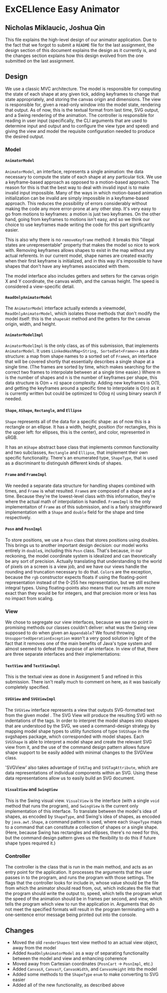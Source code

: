 # ExCELlence Easy Animator
## Nicholas Miklaucic, Joshua Qin

This file explains the high-level design of our animator application. Due to the fact that we forgot to submit a
`README` file for the last assignment, the design section of this document explains the design as it currently is, and
the changes section explains how this design evolved from the one submitted on the last assignment.

## Design
We use a classic MVC architecture. The model is responsible for computing the state of each shape at any given
tick, adding keyframes to change that state appropriately, and storing the canvas origin and dimensions. The view is
responsible for, given a read-only window into the model state, rendering that output. As of now, this is the textual
format from last time, SVG output, and a Swing rendering of the animation. The controller is responsible for reading in
user input (specifically, the CLI arguments that are used to determine input and output and to configure the view type
and speed) and giving the view and model the requisite configuration needed to produce the desired output.
### Model
#### `AnimatorModel`
`AnimatorModel`, an interface, represents a single animation: the data necessary to compute the state of each shape at
any particular tick. We use a keyframe-based approach as opposed to a motion-based approach. The reason for this is
that the best way to deal with invalid input is to make invalid input impossible. Many of the ways in which motion-based
animation initialization can be invalid are simply impossible in a keyframe-based approach. This reduces the possibility
of errors considerably without making the code any more error-prone at any other step. It's very easy to go from motions
to keyframes: a motion is just two keyframes. On the other hand, going from keyframes to motions isn't easy, and so we
think our choice to use keyframes made writing the code for this part significantly easier.

This is also why there is no `removeKeyframe` method: it breaks this "illegal states are unrepresentable" property that
makes the model so nice to work with. Removing keyframes allows shapes to exist in the map without any actual referents.
In our current model, shape names are created exactly when their first keyframe is initialized, and in this way it's
impossible to have shapes that don't have any keyframes associated with them.

The model interface also includes getters and setters for the canvas origin X and Y coordinate, the canvas width, and
the canvas height. The speed is considered a view-specific detail.
#### `ReadOnlyAnimatorModel`
The `AnimatorModel` interface actually extends a viewmodel, `ReadOnlyAnimatorModel`, which isolates those methods that
don't modify the model itself: this is the `shapesAt` method and the getters for the canvas origin, width, and height.
#### `AnimatorModelImpl`
`AnimatorModelImpl` is the only class, as of this submission, that implements `AnimatorModel`. It uses
`LinkedHashMap<String, SortedSet<Frame>>` as a data structure: a map from shape names to a sorted set of `Frame`s, an
interface that will be covered shortly that essentially describes a single shape at a single time. (The frames are
sorted by time, which makes searching for the correct two frames to interpolate between at a single time easier.) Where
m is the number of shapes and n is the number of keyframes per shape, this data structure is O(m + n) space complexity.
Adding new keyframes is O(1), and getting the keyframes around a specific time to interpolate is O(n) as it is currently
written but could be optimized to O(log n) using binary search if needed.
#### `Shape`, `AShape`, `Rectangle`, and `Ellipse`
`Shape` represents all of the data for a specific shape: as of now this is a rectangle or an ellipse. It has a width,
height, position (for rectangles, this is the upper left: for ellipses, this is the center), and color, represented in
sRGB.

It has an `AShape` abstract base class that implements common functionality and two subclasses, `Rectangle` and
`Ellipse`, that implement their own specific functionality. There's an enumerated type, `ShapeType`, that is used as a
discriminant to distinguish different kinds of shapes.
#### `Frame` and `FrameImpl`
We needed a separate data structure for handling shapes combined with times, and `Frame` is what resulted. `Frame`s are
composed of a shape and a time. Because they're the lowest-level class with this information, they're where the actual
math of interpolation is handled. `FrameImpl` is the only implementaiton of `Frame` as of this submission, and is a
fairly straightforward implementation with a `Shape` and `double` field for the shape and time respectively.
#### `Posn` and `PosnImpl`
To store positions, we use a `Posn` class that stores positions using doubles. This brings us to another important
design decision: our model works entirely in `double`s, including this `Posn` class. That's because, in our reckoning,
the model coordinate system is idealized and can theoretically be any sort of precision. Actually translating that
understanding to the world of pixels on a screen is a view job, and we have our views handle the rounding and truncation
necessary to do that. `Color`s are the exception, because the `rgb` constructor expects floats if using the
floating-point representation instead of the 0-255 hex representation, but we still eschew integral types. Using
floating-points also means that our results are more exact than they would be for integers, and that precision more or
less has no impact from scaling.
### View
We chose to segregate our view interfaces, because we saw no point in promising methods our classes couldn't deliver:
what was the Swing view supposed to do when given an `Appendable`? We found throwing `UnsupportedOperationException`
wasn't a very good solution in light of the fact that it removes one of the main benefits of Java's type system and
almost seemed to defeat the purpose of an interface. In view of that, there are three separate interfaces and their
implementations:
#### `TextView` and `TextViewImpl`
This is the textual view as done in Assignment 5 and refined in this submission. There isn't really much to comment on
here, as it was basically completely specified.
#### `SVGView` and `SVGViewImpl`
The `SVGView` interface represents a view that outputs SVG-formatted text from the given model
. The SVG View will produce the resulting SVG with no indentations of the tags. In order to
interpret the model shapes into shapes that are understood by the SVG, we used a command-design
strategy by mapping model shape types to utility functions of type `SVGShape` in the svgshapes 
package, which corresponded with model shapes. Each `SVGShape` is able to interpret a model shape 
and create the relevant SVG view from it, and the use of the command design pattern allows future 
shape support to be easily added with minimal changes to the SVGView class.

'SVGView' also takes advantage of `SVGTag` and `SVGTagAttribute`, which are data representations 
of individual components within an SVG. Using these data representations allow us to easily build 
an SVG document.
#### `VisualView` and `SwingView`
This is the Swing visual view. `VisualView` is the interface (with a single `void` method that runs the program), and
`SwingView` is the current only implementation of this interface. To translate between the model's idea of shapes, as
encoded by `ShapeType`, and Swing's idea of shapes, as encoded by `java.awt.Shape`, a command pattern is used, where
each `ShapeType` maps to a command that can constitute a collection of shapes or a single shape. (Here, because Swing
has rectangles and ellipses, there's no need for this, but the command design pattern gives us the flexibility to do
this if future shape types required it.)
### Controller
The controller is the class that is run in the main method, and acts as an entry point for the 
application. It processes the arguments that the user passes in to the program, and runs the 
program with those settings. The flags that the controller looks for include in, whose value 
should be the file from which the animator should read from, out, which indicates the file that 
the program should write the output to, speed, which tells the program what the speed of the
animation should be in frames per second, and view, which tells the program which view to run the
application in. Arguments that do not meet the specified formats will result in the program 
terminating with a one-sentence error message being printed out into the console.
## Changes
 - Moved the old `renderShapes` text view method to an actual view object, away from the model
 - Added `ReadOnlyAnimatorModel` as a way of separating functionality between the model and view and enhancing coherence
 - Moved away from Cartesian coordinates (`PosnCart` -> `PosnImpl`, etc.)
 - Added `CanvasX`, `CanvasY`, `CanvasWidth`, and `CanvasHeight` into the model
 - Added some methods to the `ShapeType` `enum` to make converting to SVG easier
 - Added all of the new functionality, as described above